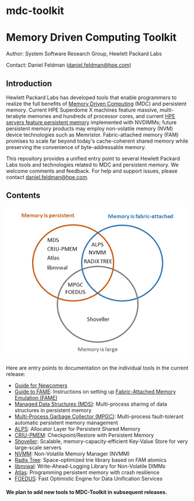# mdc-toolkit

# Memory Driven Computing Toolkit

Author:  System Software Research Group, Hewlett Packard Labs

Contact: Daniel Feldman (daniel.feldman@hpe.com)

## Introduction

Hewlett Packard Labs has developed tools that enable
programmers to realize the full benefits of
[Memory Driven Computing](https://www.labs.hpe.com/next-next/mdc) (MDC) and persistent memory.  Current
HPE Superdome X machines feature massive, multi-terabyte memories and hundreds of
processor cores, and current [HPE servers feature persistent
memory](https://www.hpe.com/us/en/servers/persistent-memory.html)
implemented with NVDIMMs; future persistent memory products may employ
non-volatile memory (NVM) device technologies such as Memristor.
Fabric-attached memory (FAM) promises to scale far beyond today's
cache-coherent shared memory while preserving the convenience of
byte-addressable memory.

This repository provides a unified entry point to several Hewlett
Packard Labs tools and technologies related to MDC and persistent memory. 
We welcome comments and feedback. For help and support issues, please contact daniel.feldman@hpe.com.

## Contents

<img src="mdc.png" width="500">

Here are entry points to documentation on the individual tools in the current release:

- [Guide for Newcomers](guide.md)
- [Guide to FAME](guide-FAME.md): Instructions on setting up [Fabric-Attached Memory Emulation (FAME)](https://github.com/FabricAttachedMemory)
- [Managed Data Structures (MDS)](README-MDS.md): Multi-process sharing of data structures in persistent memory
- [Multi-Process Garbage Collector (MPGC)](README-MPGC.md): Multi-process fault-tolerant automatic persistent memory management
- [ALPS](README-ALPS.md): Allocator Layer for Persistent Shared Memory
- [CRIU-PMEM](README-CRIU-PMEM.md): Checkpoint/Restore with Persistent Memory 
- [Shoveller](README-Shoveller.md): Scalable, memory-capacity-efficient Key-Value Store for very large-scale servers 
- [NVMM](README-NVMM.md): Non-Volatile Memory Manager (NVMM)
- [Radix Tree](README-Radix-Tree.md): Space-optimized trie library based on FAM atomics
- [libnvwal](README-libnvwal.md): Write-Ahead-Logging Library for Non-Volatile DIMMs
- [Atlas](README-Atlas.md): Programming persistent memory with crash resilience
- [FOEDUS](README-FOEDUS.md): Fast Optimistic Engine for Data Unification Services

#### We plan to add new tools to MDC-Toolkit in subsequent releases.
